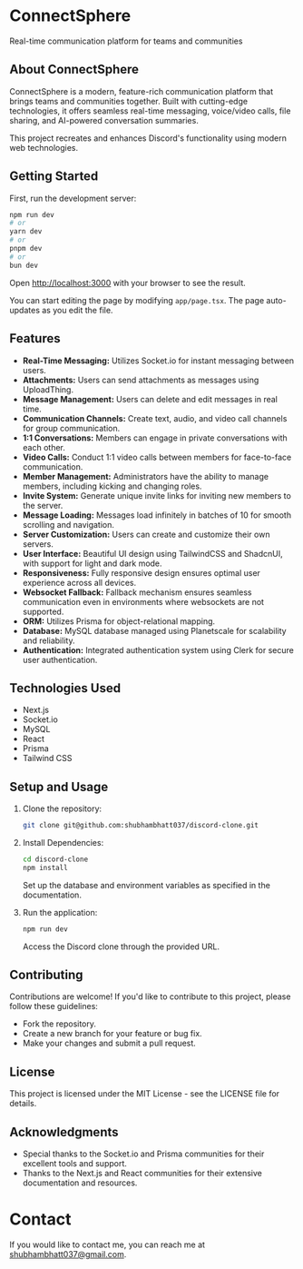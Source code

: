 # ConnectSphere
Real-time communication platform for teams and communities

## About ConnectSphere
ConnectSphere is a modern, feature-rich communication platform that brings teams and communities together. Built with cutting-edge technologies, it offers seamless real-time messaging, voice/video calls, file sharing, and AI-powered conversation summaries.

This project recreates and enhances Discord's functionality using modern web technologies.

## Getting Started

First, run the development server:

```bash
npm run dev
# or
yarn dev
# or
pnpm dev
# or
bun dev
```

Open [http://localhost:3000](http://localhost:3000) with your browser to see the result.

You can start editing the page by modifying `app/page.tsx`. The page auto-updates as you edit the file.

## Features

- **Real-Time Messaging:** Utilizes Socket.io for instant messaging between users.
- **Attachments:** Users can send attachments as messages using UploadThing.
- **Message Management:** Users can delete and edit messages in real time.
- **Communication Channels:** Create text, audio, and video call channels for group communication.
- **1:1 Conversations:** Members can engage in private conversations with each other.
- **Video Calls:** Conduct 1:1 video calls between members for face-to-face communication.
- **Member Management:** Administrators have the ability to manage members, including kicking and changing roles.
- **Invite System:** Generate unique invite links for inviting new members to the server.
- **Message Loading:** Messages load infinitely in batches of 10 for smooth scrolling and navigation.
- **Server Customization:** Users can create and customize their own servers.
- **User Interface:** Beautiful UI design using TailwindCSS and ShadcnUI, with support for light and dark mode.
- **Responsiveness:** Fully responsive design ensures optimal user experience across all devices.
- **Websocket Fallback:** Fallback mechanism ensures seamless communication even in environments where websockets are not supported.
- **ORM:** Utilizes Prisma for object-relational mapping.
- **Database:** MySQL database managed using Planetscale for scalability and reliability.
- **Authentication:** Integrated authentication system using Clerk for secure user authentication.

## Technologies Used

- Next.js
- Socket.io
- MySQL
- React
- Prisma
- Tailwind CSS

## Setup and Usage

1. Clone the repository:

   ```bash
   git clone git@github.com:shubhambhatt037/discord-clone.git
   ```

2. Install Dependencies:

   ```bash
   cd discord-clone
   npm install
   ```
   Set up the database and environment variables as specified in the documentation.

3. Run the application:

   ```bash
   npm run dev
   ```
   Access the Discord clone through the provided URL.

## Contributing

Contributions are welcome! If you'd like to contribute to this project, please follow these guidelines:
- Fork the repository.
- Create a new branch for your feature or bug fix.
- Make your changes and submit a pull request.

## License

This project is licensed under the MIT License - see the LICENSE file for details.

## Acknowledgments

- Special thanks to the Socket.io and Prisma communities for their excellent tools and support.
- Thanks to the Next.js and React communities for their extensive documentation and resources.

# Contact

If you would like to contact me, you can reach me at shubhambhatt037@gmail.com.
